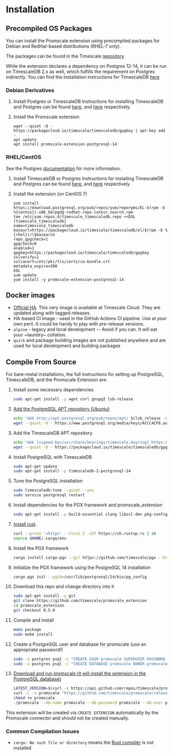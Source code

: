 # Installation

## Precompiled OS Packages

You can install the Promscale extension using precompiled packages for Debian and RedHat-based distributions (RHEL-7 only). 

The packages can be found in the Timescale [repository](https://packagecloud.io/app/timescale/timescaledb/search?q=promscale-extension). 

While the extension declares a dependency on Postgres 12-14, it can be run on TimescaleDB 2.x as well, which fulfills the requirement
on Postgres indirectly. You can find the installation instructions for TimescaleDB [here](https://docs.timescale.com/install/latest/self-hosted/)

### Debian Derivatives

1. Install Postgres or TimescaleDB
   Instructions for installing TimescaleDB and Postgres can be found [here](https://docs.timescale.com/install/latest/self-hosted/installation-debian/#install-self-hosted-timescaledb-on-debian-based-systems), and [here](https://www.postgresql.org/download/) respectively. 

3. Install the Promscale extension
    ```
    wget --quiet -O - https://packagecloud.io/timescale/timescaledb/gpgkey | apt-key add -
    apt update
    apt install promscale-extension-postgresql-14
    ```

### RHEL/CentOS

See the Postgres [documentation](https://www.postgresql.org/download/linux/redhat/) for more information.

1. Install TimescaleDB or Postgres
   Instructions for installing TimescaleDB and Postgres can be found [here](https://docs.timescale.com/install/latest/self-hosted/installation-debian/#install-self-hosted-timescaledb-on-debian-based-systems), and [here](https://www.postgresql.org/download/) respectively.

2. Install the extension (on CentOS 7)
    ```
    yum install https://download.postgresql.org/pub/repos/yum/reporpms/EL-$(rpm -E %{centos})-x86_64/pgdg-redhat-repo-latest.noarch.rpm
    tee /etc/yum.repos.d/timescale_timescaledb.repo <<EOL
    [timescale_timescaledb]
    name=timescale_timescaledb
    baseurl=https://packagecloud.io/timescale/timescaledb/el/$(rpm -E %{rhel})/\$basearch
    repo_gpgcheck=1
    gpgcheck=0
    enabled=1
    gpgkey=https://packagecloud.io/timescale/timescaledb/gpgkey
    sslverify=1
    sslcacert=/etc/pki/tls/certs/ca-bundle.crt
    metadata_expire=300
    EOL
    yum update
    yum install -y promscale-extension-postgresql-14
    ```

## Docker images

- [Official HA](https://hub.docker.com/r/timescale/timescaledb-ha). This very image is available at Timescale Cloud. They are updated along with tagged releases.
- HA-based CI image - used in the GitHub Actions CI pipeline. Use at your own peril. It could be handy to play with pre-release versions. 
- `alpine` - legacy and local development -- Avoid if you can. It will eat your ~laundry~ collation.
- `quick` and package building images are not published anywhere and are used for local development and building packages 

## Compile From Source

For bare-metal installations, the full instructions for setting up PostgreSQL, TimescaleDB, and the Promscale Extension are:

1) Install some necessary dependencies
    ```bash
    sudo apt-get install -y wget curl gnupg2 lsb-release
    ```
1) [Add the PostgreSQL APT repository (Ubuntu)](https://www.postgresql.org/download/linux/ubuntu/)
    ```bash
    echo "deb http://apt.postgresql.org/pub/repos/apt/ $(lsb_release -c -s)-pgdg main" | sudo tee /etc/apt/sources.list.d/pgdg.list
    wget --quiet -O - https://www.postgresql.org/media/keys/ACCC4CF8.asc | sudo apt-key add -
    ```
1) Add the TimescaleDB APT repository
    ```bash
    echo "deb [signed-by=/usr/share/keyrings/timescale.keyring] https://packagecloud.io/timescale/timescaledb/ubuntu/ $(lsb_release -c -s) main" | sudo tee /etc/apt/sources.list.d/timescaledb.list
    wget --quiet -O - https://packagecloud.io/timescale/timescaledb/gpgkey | sudo gpg --dearmor -o /usr/share/keyrings/timescale.keyring
    ```
1) Install PostgreSQL with TimescaleDB
    ```bash
    sudo apt-get update
    sudo apt-get install -y timescaledb-2-postgresql-14
    ```
1) Tune the PostgreSQL installation
    ```bash
    sudo timescaledb-tune --quiet --yes
    sudo service postgresql restart
    ```
1) Install dependencies for the PGX framework and promscale_extension
    ```bash
    sudo apt-get install -y build-essential clang libssl-dev pkg-config libreadline-dev zlib1g-dev postgresql-server-dev-14
    ```
1) [Install rust](https://www.rust-lang.org/tools/install).
    ```bash
    curl --proto '=https' --tlsv1.2 -sSf https://sh.rustup.rs | sh
    source $HOME/.cargo/env
    ```
1) Install the PGX framework
    ```bash
    cargo install cargo-pgx --git https://github.com/timescale/pgx --branch promscale-staging
    ```
1) Initialize the PGX framework using the PostgreSQL 14 installation
    ```bash
    cargo pgx init --pg14=/usr/lib/postgresql/14/bin/pg_config
    ```
1) Download this repo and change directory into it
    ```bash
    sudo apt-get install -y git
    git clone https://github.com/timescale/promscale_extension
    cd promscale_extension
    git checkout 0.5.0
    ```
1) Compile and install
    ```bash
    make package
    sudo make install
    ```
1) Create a PostgreSQL user and database for promscale (use an appropriate password!)
    ```bash
    sudo -u postgres psql -c "CREATE USER promscale SUPERUSER PASSWORD 'promscale';"
    sudo -u postgres psql -c "CREATE DATABASE promscale OWNER promscale;"
    ```
1) [Download and run promscale (it will install the extension in the PostgreSQL database)](https://github.com/timescale/promscale/blob/master/docs/bare-metal-promscale-stack.md#2-deploying-promscale)
    ```bash
    LATEST_VERSION=$(curl -s https://api.github.com/repos/timescale/promscale/releases/latest | grep "tag_name" | cut -d'"' -f4)
    curl -L -o promscale "https://github.com/timescale/promscale/releases/download/${LATEST_VERSION}/promscale_${LATEST_VERSION}_Linux_x86_64"
    chmod +x promscale
    ./promscale --db-name promscale --db-password promscale --db-user promscale --db-ssl-mode allow --install-extensions
    ```

This extension will be created via `CREATE EXTENSION` automatically by the Promscale connector and should not be created manually.

### Common Compilation Issues

- `cargo: No such file or directory` means the [Rust compiler](https://www.rust-lang.org/tools/install) is not installed
